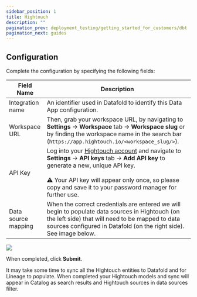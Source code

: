 ```yaml
---
sidebar_position: 1
title: Hightouch
description: ""
pagination_prev: deployment_testing/getting_started_for_customers/dbt
pagination_next: guides
---
```

## Configuration

Complete the configuration by specifying the following fields:

| Field Name | Description |
| ----------- | ----------- |
| Integration name | An identifier used in Datafold to identify this Data App configuration. |
| Workspace URL | Then, grab your workspace URL, by navigating to **Settings** &rarr; **Workspace** tab &rarr; **Workspace slug** or by finding the workspace name in the search bar (`https://app.hightouch.io/<workspace_slug/>`). |
| API Key | Log into your [Hightouch account](https://app.hightouch.com/login) and navigate to **Settings** &rarr; **API keys** tab &rarr; **Add API key** to generate a new, unique API key. <br /><br /> :warning: Your API key will appear only once, so please copy and save it to your password manager for further use. |
| Data source mapping | When the correct credentials are entered we will begin to populate data sources in Hightouch (on the left side) that will need to be mapped to data sources configured in Datafold (on the right side). See image below. |

![](/img/hightouch_data_source_match.png)

When completed, click **Submit**.

It may take some time to sync all the Hightouch entities to Datafold and for Lineage to populate. When completed your Hightouch models and sync will appear in Catalog as search results and Hightouch sources in data sources filter.
